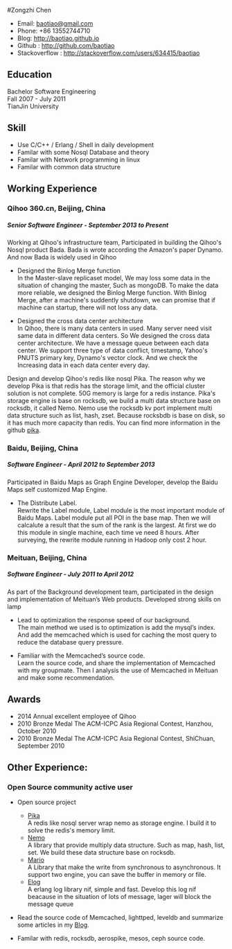 #Zongzhi Chen

* Email: <baotiao@gmail.com>
* Phone: +86 13552744710 
* Blog: <http://baotiao.github.io>
* Github : <http://github.com/baotiao>
* Stackoverflow : <http://stackoverflow.com/users/634415/baotiao>

## Education
Bachelor Software Engineering  
Fall 2007 - July 2011  
TianJin University

## Skill

* Use C/C++ / Erlang / Shell in daily development
* Familar with some Nosql Database and theory
* Familar with Network programming in linux
* Familar with common data structure

## Working Experience

### Qihoo 360.cn, Beijing, China

##### Senior Software Engineer - September 2013 to Present

Working at Qihoo's infrastructure team, Participated in building the Qihoo's Nosql product Bada. Bada is wrote according the Amazon's paper Dynamo. And now Bada is widely used in Qihoo

* Designed the Binlog Merge function  
    In the Master-slave replicaset model, We may loss some data in the situation of changing the master, Such as mongoDB. To make the data more reliable, we designed the Binlog Merge function. With Binlog Merge, after a machine's suddently shutdown, we can promise that if machine can startup, there will not loss any data.
    
* Designed the cross data center architecture  
    In Qihoo, there is many data centers in used. Many server need visit same data in different data centers. So We designed the cross data center architecture. We have a message queue between each data center. We support three type of data conflict, timestamp, Yahoo's PNUTS primary key, Dynamo's vector clock. And we check the Increasing data in each data center every day.

Design and develop Qihoo's redis like nosql Pika. The reason why we develop Pika is that redis has the storage limit, and the official cluster solution is not complete. 50G memory is large for a redis instance. Pika's storage engine is base on rocksdb, we build a multi data structure base on rocksdb, it called Nemo. Nemo use the rocksdb kv port implement multi data structure such as list, hash, zset. Because rocksbdb is base on disk, so it has much more capacity than redis. You can find more information in the github [pika][pika].


[pika]: https://github.com/baotiao/pika

### Baidu, Beijing, China

##### Software Engineer - April 2012 to September 2013

Participated in Baidu Maps as Graph Engine Developer, develop the Baidu Maps self customized Map Engine.

* The Distribute Label.  Rewrite the Label module, Label module is the most important module of Baidu Maps. Label module put all POI in the base map. Then we will calcalute a result that the sum of the rank is the largest. At first we do this module in single machine, each time ve need 8 hours.  After surveying, the rewrite module running in Hadoop only cost 2 hour.### Meituan, Beijing, China

##### Software Engineer - July 2011 to April 2012

As part of the Background development team, participated in the design and implementation of Meituan’s Web products. Developed strong skills on lamp

* Lead to optimization the response speed of our background.  
The main method we used is to optimization is add the mysql’s index. And add the memcached which is used for caching the most query to reduce the database query pressure.
* Familiar with the Memcached’s source code.  Learn the source code, and share the implementation of Memcached with my groupmate. Then I analysis the use of Memcached in Meituan and make some recommendation.## Awards
* 2014 Annual excellent employee of Qihoo
* 2010 Bronze Medal The ACM-ICPC Asia Regional Contest, Hanzhou, October 2010
* 2010 Bronze Medal The ACM-ICPC Asia Regional Contest, ShiChuan, September 2010

## Other Experience:

### Open Source community active user

* Open source project  
    * [Pika]   
    A redis like nosql server wrap nemo as storage engine. I build it to solve the redis's memory limit.
    * [Nemo]  
     A library that provide multiply data structure. Such as map, hash, list, set. We build these data structure base on rocksdb.
    * [Mario]  
A Library that make the write from synchronous to asynchronous. It support two engine, you can save the buffer in memory or file.
    * [Elog]  
    A erlang log library nif, simple and fast. Develop this log nif beacause in the situation of lots of message, lager will block the message queue 

* Read the source code of Memcached, lighttped, leveldb and summarize some articles in my [Blog].  
* Familar with redis, rocksdb, aerospike, mesos, ceph source code.

[Pika]: https://github.com/baotiao/pika
[Nemo]: https://github.com/baotiao/nemo
[Mario]: https://github.com/Qihoo360/Mario
[Elog]: https://github.com/Qihoo360/elog.git
[Blog]: http://baotiao.github.io/